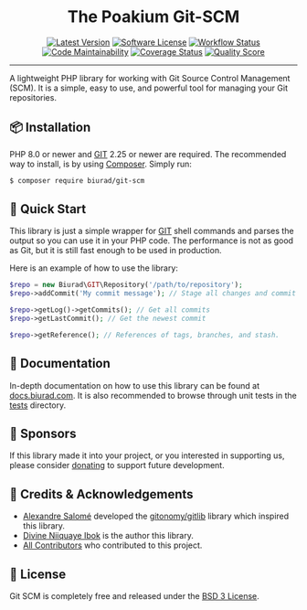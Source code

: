 <div align="center">

# The Poakium Git-SCM

[![Latest Version](https://img.shields.io/packagist/v/biurad/git-scm.svg?style=flat-square)](https://packagist.org/packages/biurad/git-scm)
[![Software License](https://img.shields.io/badge/License-BSD--3-brightgreen.svg?style=flat-square)](LICENSE)
[![Workflow Status](https://img.shields.io/github/workflow/status/biurad/php-git-scm/build?style=flat-square)](https://github.com/biurad/php-git-scm/actions)
[![Code Maintainability](https://img.shields.io/codeclimate/maintainability/biurad/php-git-scm?style=flat-square)](https://codeclimate.com/github/biurad/php-git-scm)
[![Coverage Status](https://img.shields.io/codecov/c/github/biurad/php-git-scm?style=flat-square)](https://codecov.io/gh/biurad/php-git-scm)
[![Quality Score](https://img.shields.io/scrutinizer/g/biurad/php-git-scm.svg?style=flat-square)](https://scrutinizer-ci.com/g/biurad/php-git-scm)

</div>

---

A lightweight PHP library for working with Git Source Control Management (SCM). It is a simple, easy to use, and powerful tool for managing your Git repositories.

## 📦 Installation

PHP 8.0 or newer and [GIT][2] 2.25 or newer are required. The recommended way to install, is by using [Composer][1]. Simply run:

```bash
$ composer require biurad/git-scm
```

## 📍 Quick Start

This library is just a simple wrapper for [GIT][2] shell commands and parses the output so you can use it in your PHP code.
The performance is not as good as Git, but it is still fast enough to be used in production.

Here is an example of how to use the library:

```php
$repo = new Biurad\GIT\Repository('/path/to/repository');
$repo->addCommit('My commit message'); // Stage all changes and commit them

$repo->getLog()->getCommits(); // Get all commits
$repo->getLastCommit(); // Get the newest commit

$repo->getReference(); // References of tags, branches, and stash.
```

## 📓 Documentation

In-depth documentation on how to use this library can be found at [docs.biurad.com][3]. It is also recommended to browse through unit tests in the [tests](./tests/) directory.

## 🙌 Sponsors

If this library made it into your project, or you interested in supporting us, please consider [donating][4] to support future development.

## 👥 Credits & Acknowledgements

- [Alexandre Salomé][5] developed the [gitonomy/gitlib][6] library which inspired this library.
- [Divine Niiquaye Ibok][7] is the author this library.
- [All Contributors][8] who contributed to this project.

## 📄 License

Git SCM is completely free and released under the [BSD 3 License](LICENSE).

[1]: https://getcomposer.org
[2]: https://git-scm.com
[3]: https://docs.biurad.com/poakium/git-scm
[4]: https://biurad.com/sponsor
[5]: https://github.com/alexandresalome
[6]: https://github.com/gitonomy/gitlib
[7]: https://github.com/divineniiquaye
[8]: https://github.com/biurad/php-git-scm/contributors
